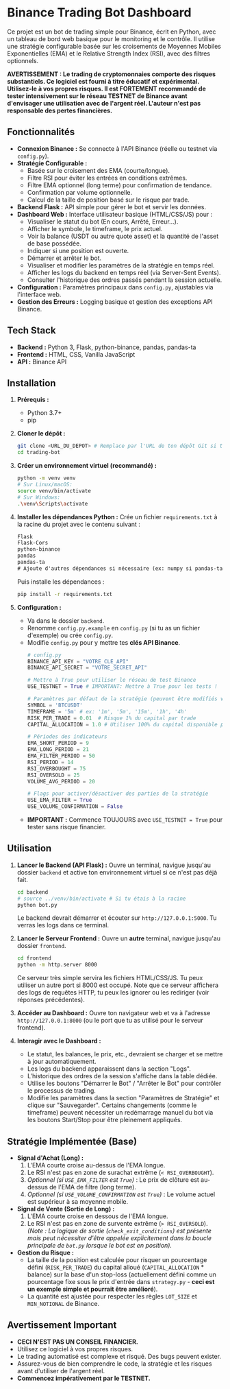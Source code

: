 # Binance Trading Bot Dashboard

Ce projet est un bot de trading simple pour Binance, écrit en Python, avec un tableau de bord web basique pour le monitoring et le contrôle. Il utilise une stratégie configurable basée sur les croisements de Moyennes Mobiles Exponentielles (EMA) et le Relative Strength Index (RSI), avec des filtres optionnels.

**AVERTISSEMENT : Le trading de cryptomonnaies comporte des risques substantiels. Ce logiciel est fourni à titre éducatif et expérimental. Utilisez-le à vos propres risques. Il est FORTEMENT recommandé de tester intensivement sur le réseau TESTNET de Binance avant d'envisager une utilisation avec de l'argent réel. L'auteur n'est pas responsable des pertes financières.**

## Fonctionnalités

*   **Connexion Binance :** Se connecte à l'API Binance (réelle ou testnet via `config.py`).
*   **Stratégie Configurable :**
    *   Basée sur le croisement des EMA (courte/longue).
    *   Filtre RSI pour éviter les entrées en conditions extrêmes.
    *   Filtre EMA optionnel (long terme) pour confirmation de tendance.
    *   Confirmation par volume optionnelle.
    *   Calcul de la taille de position basé sur le risque par trade.
*   **Backend Flask :** API simple pour gérer le bot et servir les données.
*   **Dashboard Web :** Interface utilisateur basique (HTML/CSS/JS) pour :
    *   Visualiser le statut du bot (En cours, Arrêté, Erreur...).
    *   Afficher le symbole, le timeframe, le prix actuel.
    *   Voir la balance (USDT ou autre quote asset) et la quantité de l'asset de base possédée.
    *   Indiquer si une position est ouverte.
    *   Démarrer et arrêter le bot.
    *   Visualiser et modifier les paramètres de la stratégie en temps réel.
    *   Afficher les logs du backend en temps réel (via Server-Sent Events).
    *   Consulter l'historique des ordres passés pendant la session actuelle.
*   **Configuration :** Paramètres principaux dans `config.py`, ajustables via l'interface web.
*   **Gestion des Erreurs :** Logging basique et gestion des exceptions API Binance.

## Tech Stack

*   **Backend :** Python 3, Flask, python-binance, pandas, pandas-ta
*   **Frontend :** HTML, CSS, Vanilla JavaScript
*   **API :** Binance API

## Installation

1.  **Prérequis :**
    *   Python 3.7+
    *   pip

2.  **Cloner le dépôt :**
    ```bash
    git clone <URL_DU_DEPOT> # Remplace par l'URL de ton dépôt Git si tu en as un
    cd trading-bot
    ```

3.  **Créer un environnement virtuel (recommandé) :**
    ```bash
    python -m venv venv
    # Sur Linux/macOS:
    source venv/bin/activate
    # Sur Windows:
    .\venv\Scripts\activate
    ```

4.  **Installer les dépendances Python :**
    Crée un fichier `requirements.txt` à la racine du projet avec le contenu suivant :
    ```txt
    Flask
    Flask-Cors
    python-binance
    pandas
    pandas-ta
    # Ajoute d'autres dépendances si nécessaire (ex: numpy si pandas-ta le requiert explicitement)
    ```
    Puis installe les dépendances :
    ```bash
    pip install -r requirements.txt
    ```

5.  **Configuration :**
    *   Va dans le dossier `backend`.
    *   Renomme `config.py.example` en `config.py` (si tu as un fichier d'exemple) ou crée `config.py`.
    *   Modifie `config.py` pour y mettre tes **clés API Binance**.
        ```python
        # config.py
        BINANCE_API_KEY = "VOTRE_CLE_API"
        BINANCE_API_SECRET = "VOTRE_SECRET_API"

        # Mettre à True pour utiliser le réseau de test Binance
        USE_TESTNET = True # IMPORTANT: Mettre à True pour les tests !

        # Paramètres par défaut de la stratégie (peuvent être modifiés via l'UI)
        SYMBOL = 'BTCUSDT'
        TIMEFRAME = '5m' # ex: '1m', '5m', '15m', '1h', '4h'
        RISK_PER_TRADE = 0.01  # Risque 1% du capital par trade
        CAPITAL_ALLOCATION = 1.0 # Utiliser 100% du capital disponible pour calculer la taille (ajuster si besoin)

        # Périodes des indicateurs
        EMA_SHORT_PERIOD = 9
        EMA_LONG_PERIOD = 21
        EMA_FILTER_PERIOD = 50
        RSI_PERIOD = 14
        RSI_OVERBOUGHT = 75
        RSI_OVERSOLD = 25
        VOLUME_AVG_PERIOD = 20

        # Flags pour activer/désactiver des parties de la stratégie
        USE_EMA_FILTER = True
        USE_VOLUME_CONFIRMATION = False
        ```
    *   **IMPORTANT :** Commence TOUJOURS avec `USE_TESTNET = True` pour tester sans risque financier.

## Utilisation

1.  **Lancer le Backend (API Flask) :**
    Ouvre un terminal, navigue jusqu'au dossier `backend` et active ton environnement virtuel si ce n'est pas déjà fait.
    ```bash
    cd backend
    # source ../venv/bin/activate # Si tu étais à la racine
    python bot.py
    ```
    Le backend devrait démarrer et écouter sur `http://127.0.0.1:5000`. Tu verras les logs dans ce terminal.

2.  **Lancer le Serveur Frontend :**
    Ouvre un **autre** terminal, navigue jusqu'au dossier `frontend`.
    ```bash
    cd frontend
    python -m http.server 8000
    ```
    Ce serveur très simple servira les fichiers HTML/CSS/JS. Tu peux utiliser un autre port si 8000 est occupé. Note que ce serveur affichera des logs de requêtes HTTP, tu peux les ignorer ou les rediriger (voir réponses précédentes).

3.  **Accéder au Dashboard :**
    Ouvre ton navigateur web et va à l'adresse `http://127.0.0.1:8000` (ou le port que tu as utilisé pour le serveur frontend).

4.  **Interagir avec le Dashboard :**
    *   Le statut, les balances, le prix, etc., devraient se charger et se mettre à jour automatiquement.
    *   Les logs du backend apparaissent dans la section "Logs".
    *   L'historique des ordres de la session s'affiche dans la table dédiée.
    *   Utilise les boutons "Démarrer le Bot" / "Arrêter le Bot" pour contrôler le processus de trading.
    *   Modifie les paramètres dans la section "Paramètres de Stratégie" et clique sur "Sauvegarder". Certains changements (comme le timeframe) peuvent nécessiter un redémarrage manuel du bot via les boutons Start/Stop pour être pleinement appliqués.

## Stratégie Implémentée (Base)

*   **Signal d'Achat (Long) :**
    1.  L'EMA courte croise au-dessus de l'EMA longue.
    2.  Le RSI n'est pas en zone de surachat extrême (`< RSI_OVERBOUGHT`).
    3.  *Optionnel (si `USE_EMA_FILTER` est `True`)* : Le prix de clôture est au-dessus de l'EMA de filtre (long terme).
    4.  *Optionnel (si `USE_VOLUME_CONFIRMATION` est `True`)* : Le volume actuel est supérieur à sa moyenne mobile.
*   **Signal de Vente (Sortie de Long) :**
    1.  L'EMA courte croise en dessous de l'EMA longue.
    2.  Le RSI n'est pas en zone de survente extrême (`> RSI_OVERSOLD`).
    *(Note : La logique de sortie (`check_exit_conditions`) est présente mais peut nécessiter d'être appelée explicitement dans la boucle principale de `bot.py` lorsque le bot est en position).*
*   **Gestion du Risque :**
    *   La taille de la position est calculée pour risquer un pourcentage défini (`RISK_PER_TRADE`) du capital alloué (`CAPITAL_ALLOCATION` * balance) sur la base d'un stop-loss (actuellement défini comme un pourcentage fixe sous le prix d'entrée dans `strategy.py` - **ceci est un exemple simple et pourrait être amélioré**).
    *   La quantité est ajustée pour respecter les règles `LOT_SIZE` et `MIN_NOTIONAL` de Binance.

## Avertissement Important

*   **CECI N'EST PAS UN CONSEIL FINANCIER.**
*   Utilisez ce logiciel à vos propres risques.
*   Le trading automatisé est complexe et risqué. Des bugs peuvent exister.
*   Assurez-vous de bien comprendre le code, la stratégie et les risques avant d'utiliser de l'argent réel.
*   **Commencez impérativement par le TESTNET.**


